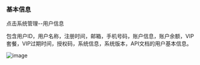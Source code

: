 ### 基本信息

点击系统管理--用户信息

包含用户ID，用户名称，注册时间，邮箱，手机号码，账户信息，账户余额，VIP套餐，VIP过期时间，授权码，系统信息，系统版本，API文档的用户基本信息。

![image](https://user-images.githubusercontent.com/90588289/133720005-a9c268a0-8853-45cb-aaa1-1902bb1a8729.png)
